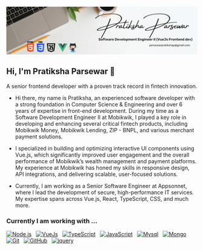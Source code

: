 ![Cover Image](https://github.com/pratikshaparsewar/pratikshaparsewar/blob/main/pratiksha-parsewar.jpeg)


 ## Hi, I'm Pratiksha Parsewar 👋 

A senior frontend developer with a proven track record in fintech innovation.

- Hi there, my name is Pratiksha, an experienced software developer with a strong foundation in Computer Science & Engineering and over 6 years of expertise in front-end development. During my time as a Software Development Engineer II at Mobikwik, I played a key role in developing and enhancing several critical fintech products, including Mobikwik Money, Mobikwik Lending, ZIP - BNPL, and various merchant payment solutions.

- I specialized in building and optimizing interactive UI components using Vue.js, which significantly improved user engagement and the overall performance of Mobikwik’s wealth management and payment platforms. My experience at Mobikwik has honed my skills in responsive design, API integrations, and delivering scalable, user-focused solutions.

- Currently, I am working as a Senior Software Engineer at Appsonnet, where I lead the development of secure, high-performance IT services. My expertise spans across Vue.js, React, TypeScript, CSS, and much more.

### Currently I am working with ...

<a href="" target="_blank" title="Node.js" rel="noreferrer"><img src="https://www.vectorlogo.zone/logos/nodejs/nodejs-icon.svg" alt="Node.js" width="30" height="30"/></a>&nbsp;&nbsp;
<a href="" target="_blank" title="VueJS" rel="noreferrer"><img src="https://www.vectorlogo.zone/logos/vuejs/vuejs-icon.svg" alt="VueJs" width="30" height="30"/></a>&nbsp;&nbsp;
<a href="" target="_blank" title="TypeScript" rel="noreferrer"><img src="https://www.vectorlogo.zone/logos/typescriptlang/typescriptlang-icon.svg" alt="TypeScript" width="30" height="30"/></a>&nbsp;&nbsp;
<a href="" target="_blank" title="JavaScript" rel="noreferrer"><img src="https://www.freepnglogos.com/uploads/javascript-png/javascript-vector-logo-yellow-png-transparent-javascript-vector-12.png" alt="JavaScript" width="30" height="30"/></a>&nbsp;&nbsp;
<a href="" target="_blank" title="Mysql" rel="noreferrer"><img src="https://www.vectorlogo.zone/logos/mysql/mysql-official.svg" alt="Mysql" width="60" height="30"/></a>&nbsp;&nbsp;
<a href="" target="_blank" title="MongoDB" rel="noreferrer"><img src="https://www.vectorlogo.zone/logos/mongodb/mongodb-icon.svg" alt="Mongo" width="30" height="30"/></a>&nbsp;&nbsp;
<a href="" target="_blank" title="Git" rel="noreferrer"><img src="https://www.vectorlogo.zone/logos/git-scm/git-scm-icon.svg" alt="Git" width="30" height="30"/></a>&nbsp;&nbsp;
<a href="" target="_blank" title="GitHub" rel="noreferrer"><img src="https://www.vectorlogo.zone/logos/github/github-tile.svg" alt="GitHub" width="30" height="30"/></a>&nbsp;&nbsp;
<a href="" target="_blank" title="JQuery" rel="noreferrer"><img src="https://www.vectorlogo.zone/logos/jquery/jquery-icon.svg" alt="jquery" width="30" height="30"/></a>&nbsp;&nbsp;


<!--
**pratikshaparsewar/pratikshaparsewar** is a ✨ _special_ ✨ repository because its `README.md` (this file) appears on your GitHub profile.

Here are some ideas to get you started:

- 🔭 I’m currently working on ...
- 🌱 I’m currently learning ...
- 👯 I’m looking to collaborate on ...
- 🤔 I’m looking for help with ...
- 💬 Ask me about ...
- 📫 How to reach me: ...
- 😄 Pronouns: ...
- ⚡ Fun fact: ...
-->
